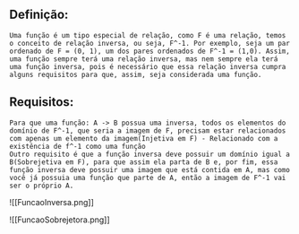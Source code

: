 
## Definição:
	Uma função é um tipo especial de relação, como F é uma relação, temos o conceito de relação inversa, ou seja, F^-1. Por exemplo, seja um par ordenado de F = (0, 1), um dos pares ordenados de F^-1 = (1,0). Assim, uma função sempre terá uma relação inversa, mas nem sempre ela terá uma função inversa, pois é necessário que essa relação inversa cumpra alguns requisitos para que, assim, seja considerada uma função.

## Requisitos:
	Para que uma função: A -> B possua uma inversa, todos os elementos do domínio de F^-1, que seria a imagem de F, precisam estar relacionados com apenas um elemento da imagem(Injetiva em F) - Relacionado com a existência de f^-1 como uma função
	Outro requisito é que a função inversa deve possuir um domínio igual a B(Sobrejetiva em F), para que assim ela parta de B e, por fim, essa função inversa deve possuir uma imagem que está contida em A, mas como você já possuia uma função que parte de A, então a imagem de F^-1 vai ser o próprio A.

![[FuncaoInversa.png]]

![[FuncaoSobrejetora.png]]
